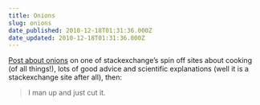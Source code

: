 ```yaml
---
title: Onions
slug: onions
date_published: 2010-12-18T01:31:36.000Z
date_updated: 2010-12-18T01:31:36.000Z
---
```


[Post about onions](http://cooking.stackexchange.com/questions/567/how-can-i-chop-onions-without-crying) on one of stackexchange’s spin off sites about cooking (of all things!), lots of good advice and scientific explanations (well it is a stackexchange site after all), then:

> I man up and just cut it.
